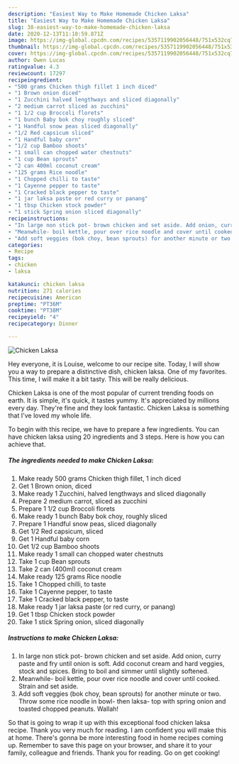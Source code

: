 ```yaml
---
description: "Easiest Way to Make Homemade Chicken Laksa"
title: "Easiest Way to Make Homemade Chicken Laksa"
slug: 38-easiest-way-to-make-homemade-chicken-laksa
date: 2020-12-13T11:10:59.871Z
image: https://img-global.cpcdn.com/recipes/5357119902056448/751x532cq70/chicken-laksa-recipe-main-photo.jpg
thumbnail: https://img-global.cpcdn.com/recipes/5357119902056448/751x532cq70/chicken-laksa-recipe-main-photo.jpg
cover: https://img-global.cpcdn.com/recipes/5357119902056448/751x532cq70/chicken-laksa-recipe-main-photo.jpg
author: Owen Lucas
ratingvalue: 4.3
reviewcount: 17297
recipeingredient:
- "500 grams Chicken thigh fillet 1 inch diced"
- "1 Brown onion diced"
- "1 Zucchini halved lengthways and sliced diagonally"
- "2 medium carrot sliced as zucchini"
- "1 1/2 cup Broccoli florets"
- "1 bunch Baby bok choy roughly sliced"
- "1 Handful snow peas sliced diagonally"
- "1/2 Red capsicum sliced"
- "1 Handful baby corn"
- "1/2 cup Bamboo shoots"
- "1 small can chopped water chestnuts"
- "1 cup Bean sprouts"
- "2 can 400ml coconut cream"
- "125 grams Rice noodle"
- "1 Chopped chilli to taste"
- "1 Cayenne pepper to taste"
- "1 Cracked black pepper to taste"
- "1 jar laksa paste or red curry or panang"
- "1 tbsp Chicken stock powder"
- "1 stick Spring onion sliced diagonally"
recipeinstructions:
- "In large non stick pot- brown chicken and set aside. Add onion, curry paste and fry until onion is soft. Add coconut cream and hard veggies, stock and spices. Bring to boil and simmer until slightly softened."
- "Meanwhile- boil kettle, pour over rice noodle and cover until cooked. Strain and set aside."
- "Add soft veggies (bok choy, bean sprouts) for another minute or two. Throw some rice noodle in bowl- then laksa- top with spring onion and toasted chopped peanuts. Wallah!"
categories:
- Recipe
tags:
- chicken
- laksa

katakunci: chicken laksa 
nutrition: 271 calories
recipecuisine: American
preptime: "PT36M"
cooktime: "PT38M"
recipeyield: "4"
recipecategory: Dinner

---
```



![Chicken Laksa](https://img-global.cpcdn.com/recipes/5357119902056448/751x532cq70/chicken-laksa-recipe-main-photo.jpg)

Hey everyone, it is Louise, welcome to our recipe site. Today, I will show you a way to prepare a distinctive dish, chicken laksa. One of my favorites. This time, I will make it a bit tasty. This will be really delicious.

Chicken Laksa is one of the most popular of current trending foods on earth. It is simple, it's quick, it tastes yummy. It's appreciated by millions every day. They're fine and they look fantastic. Chicken Laksa is something that I've loved my whole life.




To begin with this recipe, we have to prepare a few ingredients. You can have chicken laksa using 20 ingredients and 3 steps. Here is how you can achieve that.

<!--inarticleads1-->

##### The ingredients needed to make Chicken Laksa:

1. Make ready 500 grams Chicken thigh fillet, 1 inch diced
1. Get 1 Brown onion, diced
1. Make ready 1 Zucchini, halved lengthways and sliced diagonally
1. Prepare 2 medium carrot, sliced as zucchini
1. Prepare 1 1/2 cup Broccoli florets
1. Make ready 1 bunch Baby bok choy, roughly sliced
1. Prepare 1 Handful snow peas, sliced diagonally
1. Get 1/2 Red capsicum, sliced
1. Get 1 Handful baby corn
1. Get 1/2 cup Bamboo shoots
1. Make ready 1 small can chopped water chestnuts
1. Take 1 cup Bean sprouts
1. Take 2 can (400ml) coconut cream
1. Make ready 125 grams Rice noodle
1. Take 1 Chopped chilli, to taste
1. Take 1 Cayenne pepper, to taste
1. Take 1 Cracked black pepper, to taste
1. Make ready 1 jar laksa paste (or red curry, or panang)
1. Get 1 tbsp Chicken stock powder
1. Take 1 stick Spring onion, sliced diagonally




<!--inarticleads2-->

##### Instructions to make Chicken Laksa:

1. In large non stick pot- brown chicken and set aside. Add onion, curry paste and fry until onion is soft. Add coconut cream and hard veggies, stock and spices. Bring to boil and simmer until slightly softened.
1. Meanwhile- boil kettle, pour over rice noodle and cover until cooked. Strain and set aside.
1. Add soft veggies (bok choy, bean sprouts) for another minute or two. Throw some rice noodle in bowl- then laksa- top with spring onion and toasted chopped peanuts. Wallah!




So that is going to wrap it up with this exceptional food chicken laksa recipe. Thank you very much for reading. I am confident you will make this at home. There's gonna be more interesting food in home recipes coming up. Remember to save this page on your browser, and share it to your family, colleague and friends. Thank you for reading. Go on get cooking!
